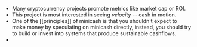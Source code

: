 - Many cryptocurrency projects promote metrics like market cap or ROI.
- This project is most interested in seeing *velocity* -- cash in motion.
- One of the [[principles]] of minicash is that you shouldn't expect to make money by speculating on minicash directly, instead, you should try to build or invest into systems that produce sustainable cashflows.
-